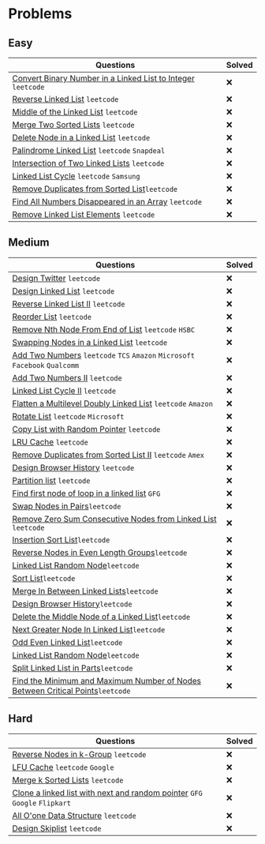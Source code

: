 # Problems

## Easy

|Questions|Solved|
|---------|------|
| [Convert Binary Number in a Linked List to Integer](https://leetcode.com/problems/convert-binary-number-in-a-linked-list-to-integer/) `leetcode` | :x: |
| [Reverse Linked List](https://leetcode.com/problems/reverse-linked-list/) `leetcode` | :x: |
| [Middle of the Linked List](https://leetcode.com/problems/middle-of-the-linked-list/) `leetcode` | :x: |
| [Merge Two Sorted Lists](https://leetcode.com/problems/merge-two-sorted-lists/) `leetcode` | :x: |
| [Delete Node in a Linked List](https://leetcode.com/problems/delete-node-in-a-linked-list/) `leetcode` | :x: |
| [Palindrome Linked List](https://leetcode.com/problems/palindrome-linked-list/) `leetcode` `Snapdeal` | :x: |
| [Intersection of Two Linked Lists](https://leetcode.com/problems/intersection-of-two-linked-lists/) `leetcode` | :x: |
| [Linked List Cycle](https://leetcode.com/problems/linked-list-cycle/) `leetcode` `Samsung` | :x: |
| [Remove Duplicates from Sorted List](https://leetcode.com/problems/remove-duplicates-from-sorted-list/)`leetcode` | :x: |
| [Find All Numbers Disappeared in an Array](https://leetcode.com/problems/find-all-numbers-disappeared-in-an-array/) `leetcode` | :x: |
| [Remove Linked List Elements](https://leetcode.com/problems/remove-linked-list-elements/) `leetcode` | :x: |

## Medium

|Questions|Solved|
|---------|------|
| [Design Twitter](https://leetcode.com/problems/design-twitter/) `leetcode` | :x: |
| [Design Linked List](https://leetcode.com/problems/design-linked-list/) `leetcode` | :x: |
| [Reverse Linked List II](https://leetcode.com/problems/reverse-linked-list-ii/) `leetcode` | :x: |
| [Reorder List](https://leetcode.com/problems/reorder-list/) `leetcode` | :x: |
| [Remove Nth Node From End of List](https://leetcode.com/problems/remove-nth-node-from-end-of-list/) `leetcode` `HSBC` | :x: |
| [Swapping Nodes in a Linked List](https://leetcode.com/problems/swapping-nodes-in-a-linked-list/) `leetcode` | :x: |
| [Add Two Numbers](https://leetcode.com/problems/add-two-numbers/) `leetcode` `TCS` `Amazon` `Microsoft` `Facebook` `Qualcomm` | :x: |
| [Add Two Numbers II](https://leetcode.com/problems/add-two-numbers-ii/) `leetcode` | :x: |
| [Linked List Cycle II](https://leetcode.com/problems/linked-list-cycle-ii/) `leetcode` | :x: |
| [Flatten a Multilevel Doubly Linked List](https://leetcode.com/problems/flatten-a-multilevel-doubly-linked-list/) `leetcode` `Amazon` | :x: |
| [Rotate List](https://leetcode.com/problems/rotate-list/) `leetcode` `Microsoft` | :x: |
| [Copy List with Random Pointer](https://leetcode.com/problems/copy-list-with-random-pointer/) `leetcode` | :x: |
| [LRU Cache](https://leetcode.com/problems/lru-cache/) `leetcode` | :x: |
| [Remove Duplicates from Sorted List II](https://leetcode.com/problems/remove-duplicates-from-sorted-list-ii/) `leetcode` `Amex` | :x: |
| [Design Browser History](https://leetcode.com/problems/design-browser-history/) `leetcode` | :x: |
| [Partition list](https://leetcode.com/problems/partition-list/) `leetcode` | :x: |
| [Find first node of loop in a linked list](https://www.geeksforgeeks.org/find-first-node-of-loop-in-a-linked-list/) `GFG` | :x: |
| [Swap Nodes in Pairs](https://leetcode.com/problems/swap-nodes-in-pairs/)`leetcode` | :x: |
| [Remove Zero Sum Consecutive Nodes from Linked List](https://leetcode.com/problems/remove-zero-sum-consecutive-nodes-from-linked-list/) `leetcode` | :x: |
| [Insertion Sort List](https://leetcode.com/problems/insertion-sort-list/)`leetcode` | :x: |
| [Reverse Nodes in Even Length Groups](https://leetcode.com/problems/reverse-nodes-in-even-length-groups/)`leetcode`  | :x: |
| [Linked List Random Node](https://leetcode.com/problems/linked-list-random-node/)`leetcode` | :x: |
| [Sort List](https://leetcode.com/problems/sort-list/)`leetcode` | :x: |
| [Merge In Between Linked Lists](https://leetcode.com/problems/merge-in-between-linked-lists/)`leetcode` | :x: |
| [Design Browser History](https://leetcode.com/problems/design-browser-history/)`leetcode` | :x: |
| [Delete the Middle Node of a Linked List](https://leetcode.com/problems/delete-the-middle-node-of-a-linked-list/)`leetcode` | :x: |
| [Next Greater Node In Linked List](https://leetcode.com/problems/next-greater-node-in-linked-list/)`leetcode` | :x: |
| [Odd Even Linked List](https://leetcode.com/problems/odd-even-linked-list/)`leetcode` | :x: |
| [Linked List Random Node](https://leetcode.com/problems/linked-list-random-node/)`leetcode` | :x: |
| [Split Linked List in Parts](https://leetcode.com/problems/split-linked-list-in-parts/)`leetcode` | :x: |
| [Find the Minimum and Maximum Number of Nodes Between Critical Points](https://leetcode.com/problems/find-the-minimum-and-maximum-number-of-nodes-between-critical-points/)`leetcode` | :x: |

## Hard

|Questions|Solved|
|---------|------|
| [Reverse Nodes in k-Group](https://leetcode.com/problems/reverse-nodes-in-k-group/) `leetcode` | :x: |
| [LFU Cache](https://leetcode.com/problems/lfu-cache/) `leetcode` `Google` | :x: |
| [Merge k Sorted Lists](https://leetcode.com/problems/merge-k-sorted-lists/) `leetcode` | :x: |
| [Clone a linked list with next and random pointer](https://www.geeksforgeeks.org/clone-linked-list-next-random-pointer-o1-space/) `GFG` `Google` `Flipkart` | :x: |
| [All O'one Data Structure](https://leetcode.com/problems/all-oone-data-structure/) `leetcode` | :x: |
| [Design Skiplist](https://leetcode.com/problems/design-skiplist/) `leetcode` | :x: |
